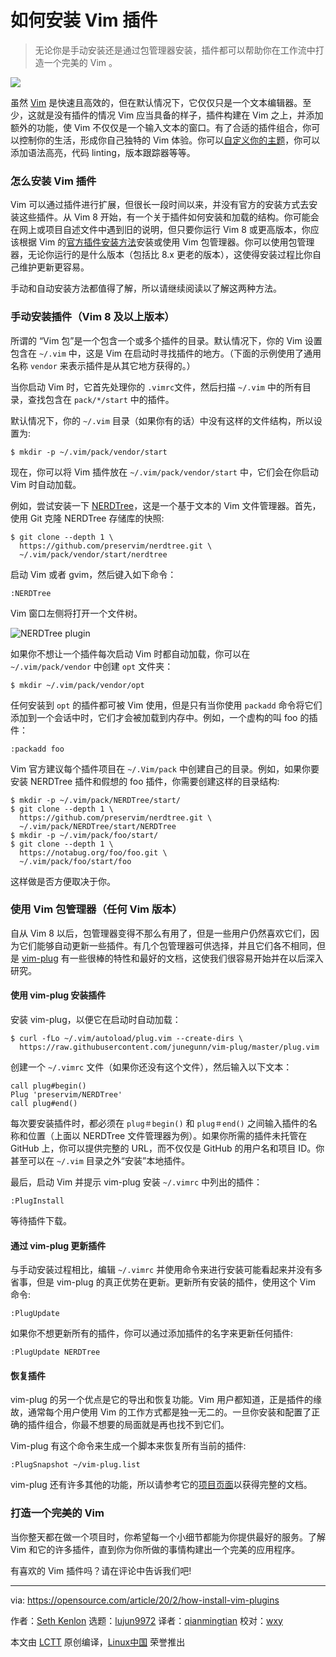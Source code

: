 [#]: collector: (lujun9972)
[#]: translator: (qianmingtian)
[#]: reviewer: (wxy)
[#]: publisher: (wxy)
[#]: url: (https://linux.cn/article-11923-1.html)
[#]: subject: (How to install Vim plugins)
[#]: via: (https://opensource.com/article/20/2/how-install-vim-plugins)
[#]: author: (Seth Kenlon https://opensource.com/users/seth)

如何安装 Vim 插件
======

> 无论你是手动安装还是通过包管理器安装，插件都可以帮助你在工作流中打造一个完美的 Vim 。

![](https://img.linux.net.cn/data/attachment/album/202002/23/215719kwhqzwwj1ezoen6o.jpg)

虽然 [Vim][2] 是快速且高效的，但在默认情况下，它仅仅只是一个文本编辑器。至少，这就是没有插件的情况 Vim 应当具备的样子，插件构建在 Vim 之上，并添加额外的功能，使 Vim 不仅仅是一个输入文本的窗口。有了合适的插件组合，你可以控制你的生活，形成你自己独特的 Vim 体验。你可以[自定义你的主题][3]，你可以添加语法高亮，代码 linting，版本跟踪器等等。

### 怎么安装 Vim 插件

Vim 可以通过插件进行扩展，但很长一段时间以来，并没有官方的安装方式去安装这些插件。从 Vim 8 开始，有一个关于插件如何安装和加载的结构。你可能会在网上或项目自述文件中遇到旧的说明，但只要你运行 Vim 8 或更高版本，你应该根据 Vim 的[官方插件安装方法][4]安装或使用 Vim 包管理器。你可以使用包管理器，无论你运行的是什么版本（包括比 8.x 更老的版本），这使得安装过程比你自己维护更新更容易。

手动和自动安装方法都值得了解，所以请继续阅读以了解这两种方法。

### 手动安装插件（Vim 8 及以上版本）

所谓的 “Vim 包”是一个包含一个或多个插件的目录。默认情况下，你的 Vim 设置包含在 `~/.vim` 中，这是 Vim 在启动时寻找插件的地方。（下面的示例使用了通用名称 `vendor` 来表示插件是从其它地方获得的。）

当你启动 Vim 时，它首先处理你的 `.vimrc`文件，然后扫描 `~/.vim` 中的所有目录，查找包含在 `pack/*/start` 中的插件。

默认情况下，你的 `~/.vim` 目录（如果你有的话）中没有这样的文件结构，所以设置为:

```
$ mkdir -p ~/.vim/pack/vendor/start
```

现在，你可以将 Vim 插件放在 `~/.vim/pack/vendor/start` 中，它们会在你启动 Vim 时自动加载。

例如，尝试安装一下 [NERDTree][5]，这是一个基于文本的 Vim 文件管理器。首先，使用 Git 克隆 NERDTree 存储库的快照:

```
$ git clone --depth 1 \
  https://github.com/preservim/nerdtree.git \
  ~/.vim/pack/vendor/start/nerdtree
```

启动 Vim 或者 gvim，然后键入如下命令：

```
:NERDTree
```

Vim 窗口左侧将打开一个文件树。

![NERDTree plugin][6]

如果你不想让一个插件每次启动 Vim 时都自动加载，你可以在 `~/.vim/pack/vendor` 中创建 `opt` 文件夹：

```
$ mkdir ~/.vim/pack/vendor/opt
```

任何安装到 `opt` 的插件都可被 Vim 使用，但是只有当你使用 `packadd` 命令将它们添加到一个会话中时，它们才会被加载到内存中。例如，一个虚构的叫 foo 的插件：

```
:packadd foo
```

Vim 官方建议每个插件项目在 `~/.Vim/pack` 中创建自己的目录。例如，如果你要安装 NERDTree 插件和假想的 foo 插件，你需要创建这样的目录结构:

```
$ mkdir -p ~/.vim/pack/NERDTree/start/
$ git clone --depth 1 \
  https://github.com/preservim/nerdtree.git \
  ~/.vim/pack/NERDTree/start/NERDTree
$ mkdir -p ~/.vim/pack/foo/start/
$ git clone --depth 1 \
  https://notabug.org/foo/foo.git \
  ~/.vim/pack/foo/start/foo
```

这样做是否方便取决于你。

### 使用 Vim 包管理器（任何 Vim 版本）

自从 Vim 8 以后，包管理器变得不那么有用了，但是一些用户仍然喜欢它们，因为它们能够自动更新一些插件。有几个包管理器可供选择，并且它们各不相同，但是 [vim-plug][7] 有一些很棒的特性和最好的文档，这使我们很容易开始并在以后深入研究。

#### 使用 vim-plug 安装插件

安装 vim-plug，以便它在启动时自动加载：

```
$ curl -fLo ~/.vim/autoload/plug.vim --create-dirs \
  https://raw.githubusercontent.com/junegunn/vim-plug/master/plug.vim
```

创建一个 `~/.vimrc` 文件（如果你还没有这个文件），然后输入以下文本：

```
call plug#begin()
Plug 'preservim/NERDTree'
call plug#end()
```

每次要安装插件时，都必须在 `plug＃begin()` 和 `plug＃end()` 之间输入插件的名称和位置（上面以 NERDTree 文件管理器为例）。如果你所需的插件未托管在 GitHub 上，你可以提供完整的 URL，而不仅仅是 GitHub 的用户名和项目 ID。你甚至可以在 `~/.vim` 目录之外“安装”本地插件。

最后，启动 Vim 并提示 vim-plug 安装 `~/.vimrc` 中列出的插件：

```
:PlugInstall
```

等待插件下载。

#### 通过 vim-plug 更新插件

与手动安装过程相比，编辑 `~/.vimrc` 并使用命令来进行安装可能看起来并没有多省事，但是 vim-plug 的真正优势在更新。更新所有安装的插件，使用这个 Vim 命令:

```
:PlugUpdate
```

如果你不想更新所有的插件，你可以通过添加插件的名字来更新任何插件:

```
:PlugUpdate NERDTree
```

#### 恢复插件

vim-plug 的另一个优点是它的导出和恢复功能。Vim 用户都知道，正是插件的缘故，通常每个用户使用 Vim 的工作方式都是独一无二的。一旦你安装和配置了正确的插件组合，你最不想要的局面就是再也找不到它们。

Vim-plug 有这个命令来生成一个脚本来恢复所有当前的插件:

```
:PlugSnapshot ~/vim-plug.list
```
vim-plug 还有许多其他的功能，所以请参考它的[项目页面][7]以获得完整的文档。

### 打造一个完美的 Vim

当你整天都在做一个项目时，你希望每一个小细节都能为你提供最好的服务。了解 Vim 和它的许多插件，直到你为你所做的事情构建出一个完美的应用程序。

有喜欢的 Vim 插件吗？请在评论中告诉我们吧!

--------------------------------------------------------------------------------

via: https://opensource.com/article/20/2/how-install-vim-plugins

作者：[Seth Kenlon][a]
选题：[lujun9972][b]
译者：[qianmingtian][c]
校对：[wxy](https://github.com/wxy)

本文由 [LCTT](https://github.com/LCTT/TranslateProject) 原创编译，[Linux中国](https://linux.cn/) 荣誉推出

[a]: https://opensource.com/users/seth
[b]: https://github.com/lujun9972
[c]: https://github.com/qianmingtian
[1]: https://opensource.com/sites/default/files/styles/image-full-size/public/lead-images/todo_checklist_team_metrics_report.png?itok=oB5uQbzf (Team checklist and to dos)
[2]: https://www.vim.org/
[3]: https://opensource.com/article/19/12/colors-themes-vim
[4]: https://github.com/vim/vim/blob/03c3bd9fd094c1aede2e8fe3ad8fd25b9f033053/runtime/doc/repeat.txt#L515
[5]: https://github.com/preservim/nerdtree
[6]: https://opensource.com/sites/default/files/uploads/vim-nerdtree.jpg (NERDTree plugin)
[7]: https://github.com/junegunn/vim-plug
